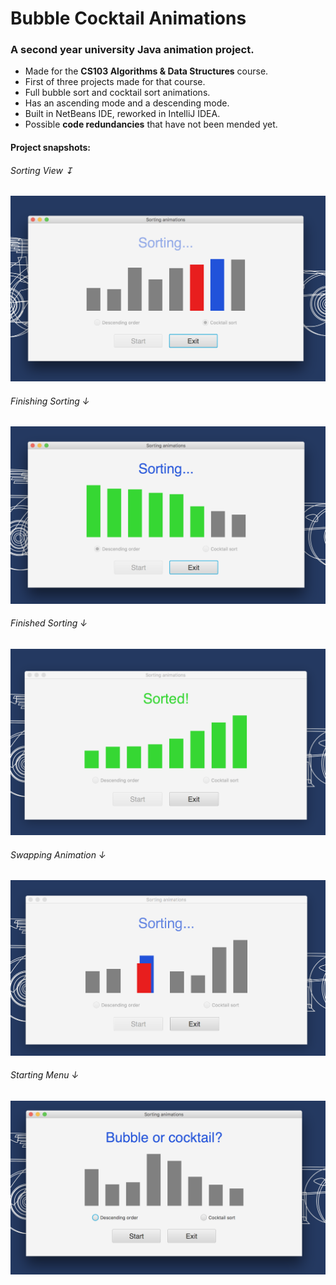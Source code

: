 # Bubble Cocktail Animations
<h3>A second year university Java animation project.</h3>
<ul>
  <li>Made for the <b>CS103 Algorithms & Data Structures</b> course.</li>
  <li>First of three projects made for that course.</li>
  <li>Full bubble sort and cocktail sort animations.</li>
  <li>Has an ascending mode and a descending mode.</li>
  <li>Built in NetBeans IDE, reworked in IntelliJ IDEA.</li>
  <li>Possible <b>code redundancies</b> that have not been mended yet.</li>
</ul>

#### Project snapshots:
<h6>Sorting View &#8615;</h6>
<kbd><img src="snapshots/view-1.png" alt="View 1"></kbd>
<h6>Finishing Sorting &darr;</h6>
<kbd><img src="snapshots/view-2.png" alt="View 2"></kbd>
<h6>Finished Sorting &darr;</h6>
<kbd><img src="snapshots/view-3.png" alt="View 3"></kbd>
<h6>Swapping Animation &darr;</h6>
<kbd><img src="snapshots/view-4.png" alt="View 4"></kbd>
<h6>Starting Menu &darr;</h6>
<kbd><img src="snapshots/view-5.png" alt="View 5"></kbd>


